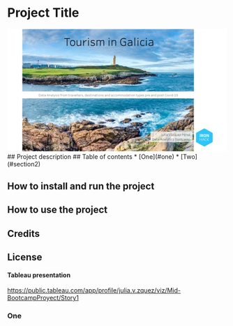 # Project Title
<img src="readme/img_1.jpg"/>
## Project description
## Table of contents
* [One](#one)
* [Two](#section2)

## How to install and run the project

## How to use the project

## Credits

## License

<a id='section1'></a>
<h4>Tableau presentation</h4>

https://public.tableau.com/app/profile/julia.v.zquez/viz/Mid-BootcampProyect/Story1


<h3><a id='one'>One</a></h3>
<a id='section2'></a>
